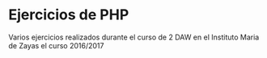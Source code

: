 # Ejercicios de PHP

Varios ejercicios realizados durante el curso de 2 DAW en el Instituto Maria de Zayas el curso 2016/2017
